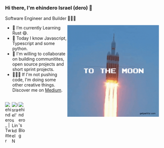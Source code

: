 ### Hi there, I'm ehindero Israel (dero) 👋

Software Engineer and Builder 👷🏽‍♂️

<img align="right" alt="GIF" height="300px" width="300px" src="./assets/skr-sig.gif" />

- 🔭 I’m currently Learning Rust 😄.
- 🌱 Today I know Javascript, Typescript and some python.
- 👯 I'm willing to collaborate on building communitites,<br>
  open source projects and short sprint projects.
- 👨🏼‍🎨 If I'm not pushing code, I'm doing some other creative things.<br>
  Discover me on [Medium](https://medium.com/@ehindero).

<br>
<a href="https://twitter.com/ehindero_">
  <img align="left" alt="ehindero_ | Twitter" width="22px" src="https://cdn.jsdelivr.net/npm/simple-icons@v3/icons/twitter.svg" />
</a>

<a href="https://www.linkedin.com/in/ehindero-israel-970813189/">
  <img align="left" alt="israel's LinkdeIN" width="22px" src="https://cdn.jsdelivr.net/npm/simple-icons@v3/icons/linkedin.svg" />
</a>

<a href="https://medium.com/@ehindero">
  <img align="left" alt="ehindero's Blog" width="22px" src="https://cdn.jsdelivr.net/npm/simple-icons@3.0.1/icons/medium.svg" />
</a>

